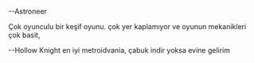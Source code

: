 --Astroneer

Çok oyunculu bir keşif oyunu. çok yer kaplamıyor ve oyunun mekanikleri çok basit,


--Hollow Knight
en iyi metroidvania, çabuk indir yoksa evine gelirim
